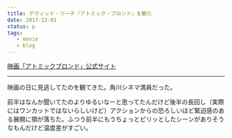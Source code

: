 ```yaml
---
title: デヴィッド・リーチ『アトミック・ブロンド』を観た
date: 2017-12-01
status: p
tags:
   - movie
   - blog
---
```


[映画「アトミックブロンド」公式サイト](http://atomic-blonde.jp/)

---

映画の日に見逃してたのを観てきた。角川シネマ満員だった。

前半はなんか聞いてたのよりゆるいなーと思ってたんだけど後半の長回し（実際にはワンカットではないらしいけど）アクションからの恐ろしいほど緊迫感のある展開に顎が落ちた。ふつう前半にもうちょっとピリッとしたシーンがありそうなもんだけど温度差がすごい。
